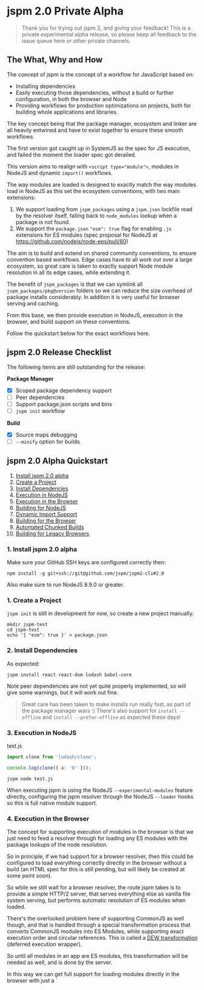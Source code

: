 jspm 2.0 Private Alpha
===

> Thank you for trying out jspm 2, and giving your feedback!
> This is a private experimental alpha release, so please keep all feedback to the issue queue here or other private channels.

## The What, Why and How

The concept of jspm is the concept of a workflow for JavaScript based on:

* Installing dependencies
* Easily executing those dependencies, without a build or further configuration, in both the browser and Node
* Providing workflows for production optimizations on projects, both for building whole applications and libraries.

The key concept being that the package manager, ecosystem and linker are all heavily entwined and have to exist together
to ensure these smooth workflows.

The first version got caught up in SystemJS as the spec for JS execution, and failed the moment the loader spec got derailed.

This version aims to realign with `<script type="module">`, modules in NodeJS and dynamic `import()` workflows.

The way modules are loaded is designed to exactly match the way modules load in NodeJS as this set the ecosystem conventions, with two main extensions:

1. We support loading from `jspm_packages` using a `jspm.json` lockfile read by the resolver itself, falling back to `node_modules` lookup when a package is not found.
2. We support the `package.json` `"esm": true` flag for enabling `.js` extensions for ES modules (spec proposal for NodeJS at https://github.com/nodejs/node-eps/pull/60)

The aim is to build and extend on shared community conventions, to ensure convention based workflows. Edge cases have to
all work out over a large ecosystem, so great care is taken to exactly support Node module resolution in all its edge cases,
while extending it.

The benefit of `jspm_packages` is that we can symlink all `jspm_packages/pkg@version` folders so we can reduce the size overhead of package installs considerably. In addition it is very useful for browser serving and caching.

From this base, we then provide execution in NodeJS, execution in the browser, and build support on these conventions.

Follow the quickstart below for the exact workflows here.

## jspm 2.0 Release Checklist

The following items are still outstanding for the release:

**Package Manager**
- [x] Scoped package dependency support
- [ ] Peer dependencies
- [ ] Support package.json scripts and bins
- [ ] `jspm init` workflow

**Build**
- [x] Source maps debugging
- [ ] `--minify` option for builds

## jspm 2.0 Alpha Quickstart

1. [Install jspm 2.0 alpha](#1-install-jspm-20-alpha)
1. [Create a Project](#2-create-a-project)
1. [Install Dependencies](#3-install-dependencies)
1. [Execution in NodeJS](#4-execution-in-nodejs)
1. [Execution in the Browser](#5-execution-in-the-browser)
1. [Building for NodeJS](#6-building-for-nodejs)
1. [Dynamic Import Support](#7-dynamic-import-support)
1. [Building for the Browser](#8-building-for-the-browser)
1. [Automated Chunked Builds](#9-automated-chunked-builds)
1. [Building for Legacy Browsers](#10-building-for-legacy-browsers)

### 1. Install jspm 2.0 alpha

Make sure your GitHub SSH keys are configured correctly then:

```
npm install -g git+ssh://git@github.com/jspm/jspm2-cli#2.0
```

Also make sure to run NodeJS 8.9.0 or greater.

### 1. Create a Project

`jspm init` is still in development for now, so create a new project manually:

```
mkdir jspm-test
cd jspm-test
echo '{ "esm": true }' > package.json
```

### 2. Install Dependencies

As expected:

```
jspm install react react-dom lodash babel-core
```

Note peer dependencies are not yet quite properly implemented, so will give some warnings, but it will work out fine.

> Great care has been taken to make installs run really fast, as part of the package manager wars :)
> There's also support for `install --offline` and `install --prefer-offline` as expected these days!

### 3. Execution in NodeJS

test.js
```js
import clone from 'lodash/clone';

console.log(clone({ a: 'b' }));
```

```
jspm node test.js
```

When executing jspm is using the NodeJS `--experimental-modules` feature directly, configuring the jspm resolver through
the NodeJS `--loader` hooks so this is full native module support.

### 4. Execution in the Browser

The concept for supporting execution of modules in the browser is that we just need to feed a resolver through for loading
any ES modules with the package lookups of the node resolution.

So in principle, if we had support for a browser resolver, then this could be configured to load everything correctly directly in the browser without a build  (an HTML spec for this is still pending, but will likely be created at some point soon).

So while we still wait for a browser resolver, the route jspm takes is to provide a simple HTTP/2 server, that serves everything else as vanilla file system serving, but performs automatic resolution of ES modules when loaded.

There's the overlooked problem here of supporting CommonJS as well though, and that is handled through a special
transformation process that converts CommonJS modules into ES Modules, while supporting exact execution order
and circular references. This is called a [DEW transformation](https://github.com/jspm/babel-plugin-transform-cjs-dew) (deferred execution wrapper).

So until all modules in an app are ES modules, this transformation will be needed as well, and is done by the server.

In this way we can get full support for loading modules directly in the browser with just a `<script type="module">tag (almost unbuilt):

index.html
```html
<!doctype html>
<script type="module" src="test.js"></script>
```

```
jspm serve --open
```

In order to start an HTTP/2 server, the above will first generate a local client certificate with some prompts to follow.

Make sure you're running the latest dev release of Chrome, or Edge, or Firefox with the module flag set (although Firefox is terribly slow, this is a known bug being fixed currently there).

Open up the console and lodash is being loaded with separate files in the browser with just a module script to load it.

### 6. Building for NodeJS

By default `jspm build` will build for a NodeJS environment:

```js
jspm build test.js -o build.js
```

By default the output format will itself be an ES module. This can be changed with `--format cjs` etc.

We can then execute the built file with `jspm run build.js` or just `node build.js`.

### 7. Dynamic Import Support

We can update the example to use dynamic import:

test.js
```js
import clone from 'lodash/clone';

console.log(clone({ a: 'b' }));

import('babel-core').then(({ default: babel }) => {
  console.log(babel.transform('test').code);
});
```

If running Chrome dev or canary builds, the above should display both logs in the console.

Note also that we're loading over 500 modules in the browser. On first load this may take a few seconds, but with the browser cache enabled,
subsequent loads will be really fast as we're just using native modules (except in Firefox...), even if the server itself is restarted.

> Support for the `--harmony-dynamic-import` flag in NodeJS is coming in the next release. For now you need to run a custom build of NodeJS master to support running the above code in NodeJS via `jspm run test.js`.

### 8. Building for the Browser

We can now build this file, even with the dynamic import, for the browser:

```
jspm build test.js -o build.js --browser
```

We can then create a `test-build.html`:

```html
<!doctype html>
<script type="module" src="build.js"></script>
```

Both logs should display, with only one request in the network tab.

Because we are doing a single-file build, it has automatically inlined the dynamic import into the build.

Note also that `lodash/clone` shares dependencies with Babel. All of these interrelations are being correctly maintained without bundle duplication or changing CJS execution ordering.

### 9. Automated Chunked Builds

To do a multi-file build we can either pass multiple modules to `jspm build a.js b.js`, in which case a separate build file will be created for each, or we can use the `-d` flag to set an output directory instead of a file:

```
jspm build test.js -d dist --browser
```

Looking at `dist` we now see three separate files:

* `babel-core.js`, the dynamically loaded chunk.
* `test.js`, the initial load
* `chunk-<hash>.js`, the chunk containing the shared code between `babel-core` and `test.js` (lodash clone)

We can also set the `--show-graph` flag when building to see the exact module breakdown here.

Updating `test-build.html`:
```html
<!doctype html>
<script type="module" src="dist/test.js"></script>
```

And running `jspm s` (or using any other server), we now get three files loaded only in the network tab, with no code duplication.

> The algorithm used for chunking will create the minimum number of separate chunks needed to work over arbitrary numbers of entry points (`jspm build entryA.js entryB.js, ...`), and dynamic imports, while never duplicating code between chunks. I call this the maximal disjoint chunking algorithm.

### 10. Building for Legacy Browsers

The way the chunks work still uses dynamic import and ES module syntax to load the separate files in the browser.

To get this same loading working in legacy browsers, we can build into the `system` module format and use the small SystemJS production loader build.

```
jspm install systemjs
jspm build test.js -d dist --browser --format system
```

We then update `test-build.html`:
```html
<!doctype html>
<script src="jspm_packages/npm/systemjs@0.20.19/dist/system-production.js"></script>
<script>System.import('dist/test.js')</script>
```

And running `jspm s` or another server `test-build.html` now supports all browsers, with modular loading and dynamic import behaving as to spec (it's a proto-polyfill workflow).

